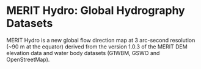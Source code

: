 # MERIT Hydro: Global Hydrography Datasets

MERIT Hydro is a new global flow direction map at 3 arc-second resolution (~90 m at the equator) derived from the version 1.0.3 of the MERIT DEM elevation data and water body datasets (G1WBM, GSWO and OpenStreetMap).

